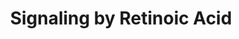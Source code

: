 ---
annotations:
- id: PW:0001014
  parent: signaling pathway
  type: Pathway Ontology
  value: retinoic acid signaling pathway
authors:
- ReactomeTeam
- DeSl
description: Vitamin A (retinol) can be metabolised into active retinoid metabolites
  that function either as a chromophore in vision or in regulating gene expression
  transcriptionally and post-transcriptionally. Genes regulated by retinoids are essential
  for reproduction, embryonic development, growth, and multiple processes in the adult,
  including energy balance, neurogenesis, and the immune response. The retinoid used
  as a cofactor in the visual cycle  is 11-cis-retinal (11cRAL). The non-visual cycle
  effects of retinol are mediated by retinoic acid (RA), generated by two-step conversion
  from retinol (Napoli 2012).  All-trans-retinoic acid (atRA) is the major activated
  metabolite of retinol. An isomer, 9-cis-retinoic acid (9cRA) has biological activity,
  but has not been detected in vivo, except in the pancreas. An alternative route
  involves BCO1 cleavage of carotenoids into retinal, which is then reduced into retinol
  in the intestine (Harrison 2012). The two isomers of RA serve as ligands for  retinoic
  acid receptors (RAR) that regulate gene expression. (Das et al. 2014). RA is catabolised
  to oxidised metabolites such as 4-hydroxy-, 18-hydroxy-  or 4-oxo-RA by CYP family
  enzymes, these metabolites then becoming substrates for Phase II conjugation enzymes
  (Ross & Zolfaghari 2011).  View original pathway at [http://www.reactome.org/PathwayBrowser/#DIAGRAM=5362517
  Reactome].
last-edited: 2021-01-25
organisms:
- Homo sapiens
redirect_from:
- /index.php/Pathway:WP4421
- /instance/WP4421
revision: null
schema-jsonld:
- '@context': https://schema.org/
  '@id': https://wikipathways.github.io/pathways/WP4421.html
  '@type': Dataset
  creator:
    '@type': Organization
    name: WikiPathways
  description: Vitamin A (retinol) can be metabolised into active retinoid metabolites
    that function either as a chromophore in vision or in regulating gene expression
    transcriptionally and post-transcriptionally. Genes regulated by retinoids are
    essential for reproduction, embryonic development, growth, and multiple processes
    in the adult, including energy balance, neurogenesis, and the immune response.
    The retinoid used as a cofactor in the visual cycle  is 11-cis-retinal (11cRAL).
    The non-visual cycle effects of retinol are mediated by retinoic acid (RA), generated
    by two-step conversion from retinol (Napoli 2012).  All-trans-retinoic acid (atRA)
    is the major activated metabolite of retinol. An isomer, 9-cis-retinoic acid (9cRA)
    has biological activity, but has not been detected in vivo, except in the pancreas.
    An alternative route involves BCO1 cleavage of carotenoids into retinal, which
    is then reduced into retinol in the intestine (Harrison 2012). The two isomers
    of RA serve as ligands for  retinoic acid receptors (RAR) that regulate gene expression.
    (Das et al. 2014). RA is catabolised to oxidised metabolites such as 4-hydroxy-,
    18-hydroxy-  or 4-oxo-RA by CYP family enzymes, these metabolites then becoming
    substrates for Phase II conjugation enzymes (Ross & Zolfaghari 2011).  View original
    pathway at [http://www.reactome.org/PathwayBrowser/#DIAGRAM=5362517 Reactome].
  keywords:
  - 11cRAL
  - 11cROL
  - 4OH-9cRA
  - 4OH-atRA
  - 9cRA
  - 9cRAL
  - 'ADH1A '
  - ADH1A,1C,4 dimers
  - 'ADH1C '
  - 'ADH4 '
  - ADP
  - AKR1C3
  - 'ALDH1A1 '
  - ALDH1A1,2,3
  - 'ALDH1A2 '
  - 'ALDH1A3 '
  - ALDH8A1
  - ATP
  - Ac-CoA
  - CAR
  - 'CPT1A '
  - CPT1A,B
  - 'CPT1B '
  - 'CYP26A1 '
  - CYP26A1,B1,C1
  - 'CYP26B1 '
  - CYP26C1
  - 'CYP26C1 '
  - CoA-SH
  - Conjugation of
  - 'DCA '
  - DCA:PDK2
  - 'DHRS3 '
  - 'DHRS4 '
  - 'DHRS9 '
  - 'DLD '
  - FABP5
  - 'FABP5 '
  - FABP5:atRA
  - 'FAD '
  - H+
  - H2O
  - L-PCARN
  - Mal-CoA
  - NAD+
  - NADH
  - NADP+
  - NADPH
  - O2
  - PALM-CoA
  - 'PDHA1 '
  - 'PDHA2 '
  - 'PDHB '
  - 'PDHX '
  - PDK isoforms
  - 'PDK1 '
  - 'PDK2(?-407) '
  - 'PDK3(?-406) '
  - 'PDK4(?-411) '
  - 'PPARD '
  - PYR
  - Phase II -
  - RAR:RXR
  - 'RARB '
  - 'RARG '
  - 'RDH10 '
  - RDH10,16,DHRS9,RDHE2
  - 'RDH11 '
  - RDH11,14,DHRS3,DHRS4
  - RDH13
  - 'RDH14 '
  - 'RDH16 '
  - 'RDH5(24-318) '
  - RDH5(24-318), RDH11
  - 'RDHE2 '
  - 'RXRA '
  - RXRA:PPARD
  - RXRA:PPARD:atRA
  - RXRA:PPARD:atRA:FABP5
  - 'RXRB '
  - 'RXRG '
  - SUMO-CRABP1:atRA
  - SUMO-CRABP2:atRA:RAR:RXR
  - SUMO-K-CRABP1
  - 'SUMO-K-CRABP1 '
  - SUMO-K102-CRABP2
  - 'SUMO-K102-CRABP2 '
  - SUMO-K102-CRABP2:atRA
  - 'SUMO2-K166,177,399-p-S219,269-RARA '
  - 'TDP '
  - 'Zn2+ '
  - atRA
  - 'atRA '
  - atRA:RAR:RXR
  - atRAL
  - atROL
  - compounds
  - 'lipo-K132,K259-DLAT '
  - lipo-PDH
  - 'p-S21-RXRA '
  - p-lipo-PDH
  - tetramers
  license: CC0
  name: Signaling by Retinoic Acid
seo: CreativeWork
title: Signaling by Retinoic Acid
wpid: WP4421
---